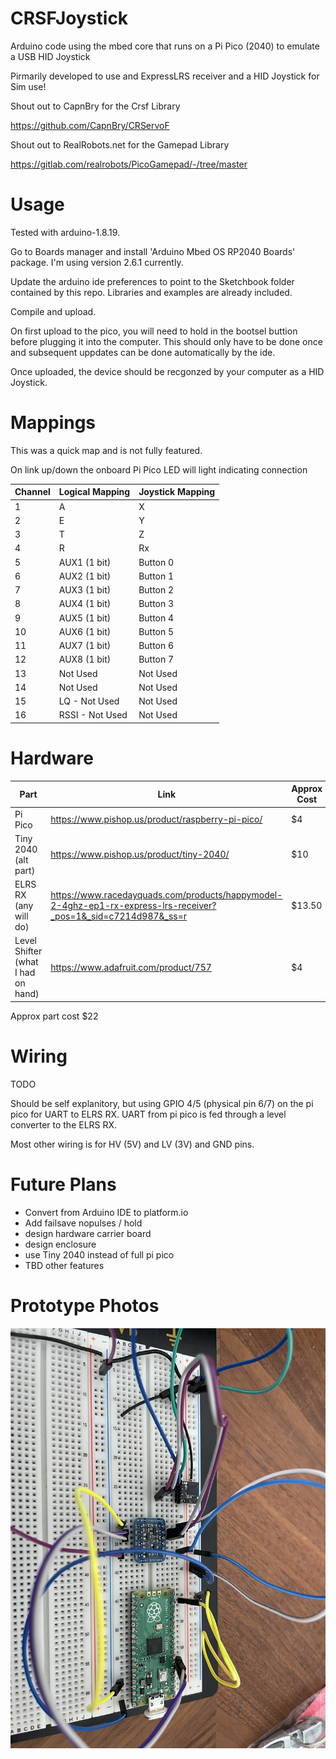 # CRSFJoystick
Arduino code using the mbed core that runs on a Pi Pico (2040) to emulate a USB HID Joystick

Pirmarily developed to use and ExpressLRS receiver and a HID Joystick for Sim use!

Shout out to CapnBry for the Crsf Library

https://github.com/CapnBry/CRServoF

Shout out to RealRobots.net for the Gamepad Library

https://gitlab.com/realrobots/PicoGamepad/-/tree/master

# Usage
Tested with arduino-1.8.19.

Go to Boards manager and install 'Arduino Mbed OS RP2040 Boards' package.  I'm using version 2.6.1 currently.

Update the arduino ide preferences to point to the Sketchbook folder contained by this repo.  Libraries and examples are already included.

Compile and upload. 

On first upload to the pico, you will need to hold in the bootsel buttion before plugging it into the computer.  This should only have to be done once and subsequent uppdates can be done automatically by the ide.

Once uploaded, the device should be recgonzed by your computer as a HID Joystick.

# Mappings
This was a quick map and is not fully featured.

On link up/down the onboard Pi Pico LED will light indicating connection

| Channel     | Logical Mapping | Joystick Mapping |
| ----------- | --------------- | ---------------- |
| 1           | A               | X                |
| 2           | E               | Y                |
| 3           | T               | Z                |
| 4           | R               | Rx               |
| 5           | AUX1 (1 bit)    | Button 0         |
| 6           | AUX2 (1 bit)    | Button 1         |
| 7           | AUX3 (1 bit)    | Button 2         |
| 8           | AUX4 (1 bit)    | Button 3         |
| 9           | AUX5 (1 bit)    | Button 4         |
| 10          | AUX6 (1 bit)    | Button 5         |
| 11          | AUX7 (1 bit)    | Button 6         |
| 12          | AUX8 (1 bit)    | Button 7         |
| 13          | Not Used        | Not Used         |
| 14          | Not Used        | Not Used         |
| 15          | LQ - Not Used   | Not Used         |
| 16          | RSSI - Not Used | Not Used         |

# Hardware

| Part  | Link | Approx Cost |
| ----- | ---- | ------------|
| Pi Pico | https://www.pishop.us/product/raspberry-pi-pico/ | $4 |
| Tiny 2040 (alt part) | https://www.pishop.us/product/tiny-2040/ | $10 |
| ELRS RX (any will do) |  https://www.racedayquads.com/products/happymodel-2-4ghz-ep1-rx-express-lrs-receiver?_pos=1&_sid=c7214d987&_ss=r | $13.50 |
| Level Shifter (what I had on hand) | https://www.adafruit.com/product/757 | $4 |

Approx part cost $22

# Wiring
TODO

Should be self explanitory, but using GPIO 4/5 (physical pin 6/7) on the pi pico for UART to ELRS RX.  UART from pi pico is fed through a level converter to the ELRS RX.

Most other wiring is for HV (5V) and LV (3V) and GND pins.

# Future Plans

- Convert from Arduino IDE to platform.io
- Add failsave nopulses / hold
- design hardware carrier board
- design enclosure
- use Tiny 2040 instead of full pi pico
- TBD other features


# Prototype Photos

![proto pic](./photos/proto_breadboard.jpg)
